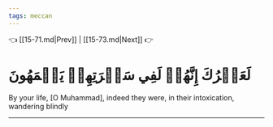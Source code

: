 ```yaml
---
tags: meccan
---
```


👈 [[15-71.md|Prev]] | [[15-73.md|Next]] 👉

# لَعَمۡرُكَ إِنَّهُمۡ لَفِي سَكۡرَتِهِمۡ يَعۡمَهُونَ

By your life, [O Muhammad], indeed they were, in their intoxication, wandering blindly

---


